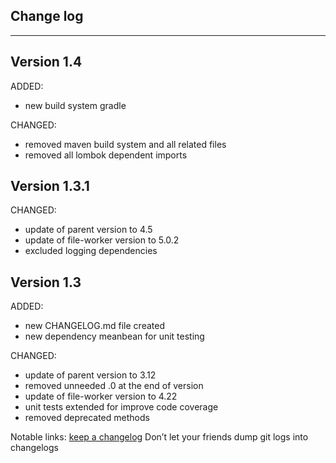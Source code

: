 ## Change log
----------------------

Version 1.4
-------------

ADDED:
 
- new build system gradle

CHANGED:

- removed maven build system and all related files
- removed all lombok dependent imports

Version 1.3.1
-------------

CHANGED:

- update of parent version to 4.5
- update of file-worker version to 5.0.2
- excluded logging dependencies

Version 1.3
-------------

ADDED: 

- new CHANGELOG.md file created
- new dependency meanbean for unit testing

CHANGED:

- update of parent version to 3.12
- removed unneeded .0 at the end of version
- update of file-worker version to 4.22
- unit tests extended for improve code coverage
- removed deprecated methods

Notable links:
[keep a changelog](http://keepachangelog.com/en/1.0.0/) Don’t let your friends dump git logs into changelogs
